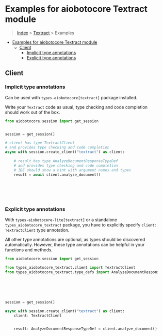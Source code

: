 <a id="examples-for-aiobotocore-textract-module"></a>

# Examples for aiobotocore Textract module

> [Index](../README.md) > [Textract](./README.md) > Examples

- [Examples for aiobotocore Textract module](#examples-for-aiobotocore-textract-module)
  - [Client](#client)
    - [Implicit type annotations](#implicit-type-annotations)
    - [Explicit type annotations](#explicit-type-annotations)

<a id="client"></a>

## Client

<a id="implicit-type-annotations"></a>

### Implicit type annotations

Can be used with `types-aiobotocore[textract]` package installed.

Write your `Textract` code as usual, type checking and code completion should
work out of the box.

```python
from aiobotocore.session import get_session


session = get_session()

# client has type TextractClient
# and provides type checking and code completion
async with session.create_client("textract") as client:
    
    # result has type AnalyzeDocumentResponseTypeDef
    # and provides type checking and code completion
    # IDE should show a hint with argument names and types
    result = await client.analyze_document()
    

    

    
```

<a id="explicit-type-annotations"></a>

### Explicit type annotations

With `types-aiobotocore-lite[textract]` or a standalone
`types_aiobotocore_textract` package, you have to explicitly specify
`client: TextractClient` type annotation.

All other type annotations are optional, as types should be discovered
automatically. However, these type annotations can be helpful in your functions
and methods.

```python
from aiobotocore.session import get_session

from types_aiobotocore_textract.client import TextractClient
from types_aiobotocore_textract.type_defs import AnalyzeDocumentResponseTypeDef






session = get_session()

async with session.create_client("textract") as client:
    client: TextractClient

    
    result: AnalyzeDocumentResponseTypeDef = client.analyze_document()
    

    

    
```
